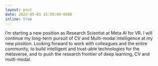 ```yaml
---
layout: post
date: 2022-05-03 15:59:00-0400
inline: true
---
```


I’m starting a new position as Research Scientist at Meta AI for VR. I will continue my long-term pursuit of CV and Multi-modal intelligence at my new position. Looking forward to work with colleagues and the entire community, to build intelligent and trust-able technologies for the metaverse, and to push the research frontier of deep learning, CV and multi-modal.

